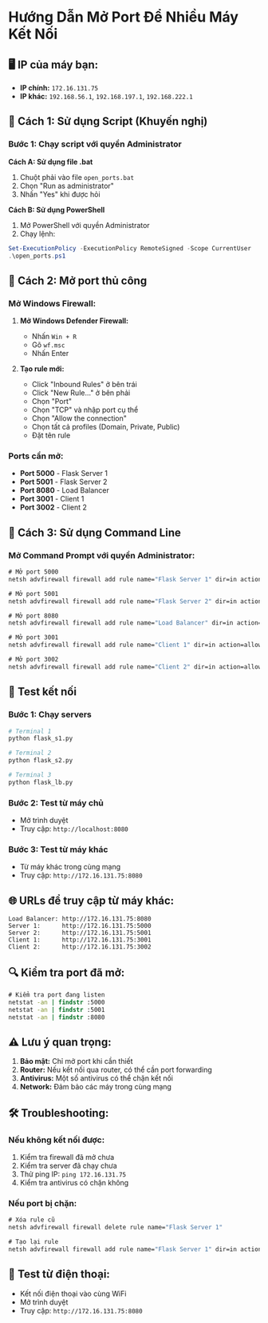 # Hướng Dẫn Mở Port Để Nhiều Máy Kết Nối

## 🖥️ **IP của máy bạn:**
- **IP chính:** `172.16.131.75`
- **IP khác:** `192.168.56.1`, `192.168.197.1`, `192.168.222.1`

## 🔧 **Cách 1: Sử dụng Script (Khuyến nghị)**

### **Bước 1: Chạy script với quyền Administrator**

**Cách A: Sử dụng file .bat**
1. Chuột phải vào file `open_ports.bat`
2. Chọn "Run as administrator"
3. Nhấn "Yes" khi được hỏi

**Cách B: Sử dụng PowerShell**
1. Mở PowerShell với quyền Administrator
2. Chạy lệnh:
```powershell
Set-ExecutionPolicy -ExecutionPolicy RemoteSigned -Scope CurrentUser
.\open_ports.ps1
```

## 🔧 **Cách 2: Mở port thủ công**

### **Mở Windows Firewall:**

1. **Mở Windows Defender Firewall:**
   - Nhấn `Win + R`
   - Gõ `wf.msc`
   - Nhấn Enter

2. **Tạo rule mới:**
   - Click "Inbound Rules" ở bên trái
   - Click "New Rule..." ở bên phải
   - Chọn "Port"
   - Chọn "TCP" và nhập port cụ thể
   - Chọn "Allow the connection"
   - Chọn tất cả profiles (Domain, Private, Public)
   - Đặt tên rule

### **Ports cần mở:**
- **Port 5000** - Flask Server 1
- **Port 5001** - Flask Server 2  
- **Port 8080** - Load Balancer
- **Port 3001** - Client 1
- **Port 3002** - Client 2

## 🚀 **Cách 3: Sử dụng Command Line**

### **Mở Command Prompt với quyền Administrator:**
```cmd
# Mở port 5000
netsh advfirewall firewall add rule name="Flask Server 1" dir=in action=allow protocol=TCP localport=5000

# Mở port 5001
netsh advfirewall firewall add rule name="Flask Server 2" dir=in action=allow protocol=TCP localport=5001

# Mở port 8080
netsh advfirewall firewall add rule name="Load Balancer" dir=in action=allow protocol=TCP localport=8080

# Mở port 3001
netsh advfirewall firewall add rule name="Client 1" dir=in action=allow protocol=TCP localport=3001

# Mở port 3002
netsh advfirewall firewall add rule name="Client 2" dir=in action=allow protocol=TCP localport=3002
```

## 🧪 **Test kết nối**

### **Bước 1: Chạy servers**
```bash
# Terminal 1
python flask_s1.py

# Terminal 2
python flask_s2.py

# Terminal 3
python flask_lb.py
```

### **Bước 2: Test từ máy chủ**
- Mở trình duyệt
- Truy cập: `http://localhost:8080`

### **Bước 3: Test từ máy khác**
- Từ máy khác trong cùng mạng
- Truy cập: `http://172.16.131.75:8080`

## 🌐 **URLs để truy cập từ máy khác:**

```
Load Balancer: http://172.16.131.75:8080
Server 1:      http://172.16.131.75:5000
Server 2:      http://172.16.131.75:5001
Client 1:      http://172.16.131.75:3001
Client 2:      http://172.16.131.75:3002
```

## 🔍 **Kiểm tra port đã mở:**

```cmd
# Kiểm tra port đang listen
netstat -an | findstr :5000
netstat -an | findstr :5001
netstat -an | findstr :8080
```

## ⚠️ **Lưu ý quan trọng:**

1. **Bảo mật:** Chỉ mở port khi cần thiết
2. **Router:** Nếu kết nối qua router, có thể cần port forwarding
3. **Antivirus:** Một số antivirus có thể chặn kết nối
4. **Network:** Đảm bảo các máy trong cùng mạng

## 🛠️ **Troubleshooting:**

### **Nếu không kết nối được:**
1. Kiểm tra firewall đã mở chưa
2. Kiểm tra server đã chạy chưa
3. Thử ping IP: `ping 172.16.131.75`
4. Kiểm tra antivirus có chặn không

### **Nếu port bị chặn:**
```cmd
# Xóa rule cũ
netsh advfirewall firewall delete rule name="Flask Server 1"

# Tạo lại rule
netsh advfirewall firewall add rule name="Flask Server 1" dir=in action=allow protocol=TCP localport=5000
```

## 📱 **Test từ điện thoại:**
- Kết nối điện thoại vào cùng WiFi
- Mở trình duyệt
- Truy cập: `http://172.16.131.75:8080` 